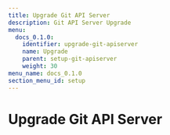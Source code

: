 ```yaml
---
title: Upgrade Git API Server
description: Git API Server Upgrade
menu:
  docs_0.1.0:
    identifier: upgrade-git-apiserver
    name: Upgrade
    parent: setup-git-apiserver
    weight: 30
menu_name: docs_0.1.0
section_menu_id: setup
---
```


# Upgrade Git API Server